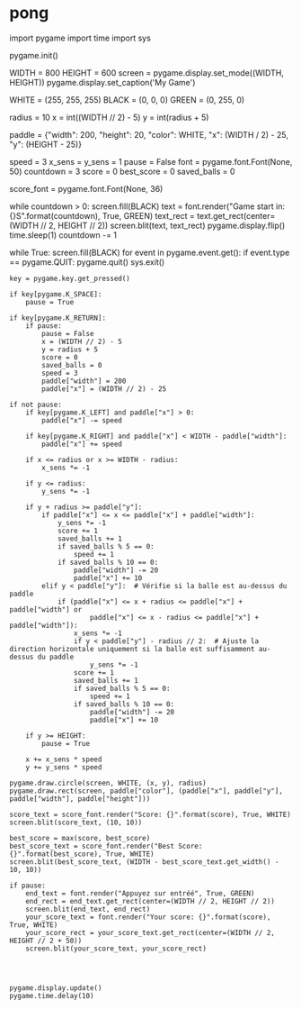 # pong

import pygame
import time
import sys

pygame.init()

WIDTH = 800
HEIGHT = 600
screen = pygame.display.set_mode((WIDTH, HEIGHT))
pygame.display.set_caption('My Game')

WHITE = (255, 255, 255)
BLACK = (0, 0, 0)
GREEN = (0, 255, 0)

radius = 10
x = int((WIDTH // 2) - 5)
y = int(radius + 5)

paddle = {"width": 200,
          "height": 20,
          "color": WHITE,
          "x": (WIDTH / 2) - 25,
          "y": (HEIGHT - 25)}

speed = 3
x_sens = y_sens = 1
pause = False
font = pygame.font.Font(None, 50)
countdown = 3
score = 0
best_score = 0
saved_balls = 0

score_font = pygame.font.Font(None, 36)

while countdown > 0:
    screen.fill(BLACK)
    text = font.render("Game start in: {}S".format(countdown), True, GREEN)
    text_rect = text.get_rect(center=(WIDTH // 2, HEIGHT // 2))
    screen.blit(text, text_rect)
    pygame.display.flip()
    time.sleep(1)
    countdown -= 1

while True:
    screen.fill(BLACK)
    for event in pygame.event.get():
        if event.type == pygame.QUIT:
            pygame.quit()
            sys.exit()

    key = pygame.key.get_pressed()

    if key[pygame.K_SPACE]:
        pause = True

    if key[pygame.K_RETURN]:
        if pause:
            pause = False
            x = (WIDTH // 2) - 5
            y = radius + 5
            score = 0
            saved_balls = 0
            speed = 3
            paddle["width"] = 200
            paddle["x"] = (WIDTH // 2) - 25

    if not pause:
        if key[pygame.K_LEFT] and paddle["x"] > 0:
            paddle["x"] -= speed

        if key[pygame.K_RIGHT] and paddle["x"] < WIDTH - paddle["width"]:
            paddle["x"] += speed

        if x <= radius or x >= WIDTH - radius:
            x_sens *= -1

        if y <= radius:
            y_sens *= -1

        if y + radius >= paddle["y"]:
            if paddle["x"] <= x <= paddle["x"] + paddle["width"]:
                y_sens *= -1
                score += 1
                saved_balls += 1
                if saved_balls % 5 == 0:
                    speed += 1
                if saved_balls % 10 == 0:
                    paddle["width"] -= 20
                    paddle["x"] += 10
            elif y < paddle["y"]:  # Vérifie si la balle est au-dessus du paddle
                if (paddle["x"] <= x + radius <= paddle["x"] + paddle["width"] or
                        paddle["x"] <= x - radius <= paddle["x"] + paddle["width"]):
                    x_sens *= -1
                    if y < paddle["y"] - radius // 2:  # Ajuste la direction horizontale uniquement si la balle est suffisamment au-dessus du paddle
                        y_sens *= -1
                    score += 1
                    saved_balls += 1
                    if saved_balls % 5 == 0:
                        speed += 1
                    if saved_balls % 10 == 0:
                        paddle["width"] -= 20
                        paddle["x"] += 10

        if y >= HEIGHT:
            pause = True

        x += x_sens * speed
        y += y_sens * speed

    pygame.draw.circle(screen, WHITE, (x, y), radius)
    pygame.draw.rect(screen, paddle["color"], (paddle["x"], paddle["y"], paddle["width"], paddle["height"]))

    score_text = score_font.render("Score: {}".format(score), True, WHITE)
    screen.blit(score_text, (10, 10))

    best_score = max(score, best_score)
    best_score_text = score_font.render("Best Score: {}".format(best_score), True, WHITE)
    screen.blit(best_score_text, (WIDTH - best_score_text.get_width() - 10, 10))

    if pause:
        end_text = font.render("Appuyez sur entréé", True, GREEN)
        end_rect = end_text.get_rect(center=(WIDTH // 2, HEIGHT // 2))
        screen.blit(end_text, end_rect)
        your_score_text = font.render("Your score: {}".format(score), True, WHITE)
        your_score_rect = your_score_text.get_rect(center=(WIDTH // 2, HEIGHT // 2 + 50))
        screen.blit(your_score_text, your_score_rect)




    pygame.display.update()
    pygame.time.delay(10)
